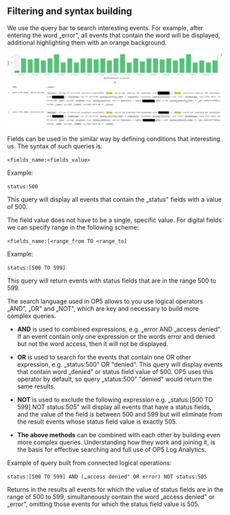 Filtering and syntax building
-----------------------------

We use the query bar to search interesting events. For example, after
entering the word „error", all events that contain the word will be
displayed, additional highlighting them with an orange background.

![](/./media/media/image15_js.png)

Fields can be used in the similar way by defining conditions that
interesting us. The syntax of such queries is:

`<fields_name:<fields_value>`

Example:

`status:500`

This query will display all events that contain the „status" fields 
with a value of 500.

The field value does not have to be a single, specific value. For
digital fields we can specify range in the following scheme:

`<fields_name:[<range_from TO <range_to]` 

Example: 

`status:[500 TO 599]`

This query will return events with status fields that are in the 
range 500 to 599.

The search language used in OP5 allows to you use logical operators
„AND", „OR" and „NOT", which are key and necessary to build more
complex queries.

-   **AND** is used to combined expressions, e.g. „error AND „access
   denied". If an event contain only one expression or the words
   error and denied but not the word access, then it will not be
   displayed.

-   **OR** is used to search for the events that contain one OR other
   expression, e.g. „status:500" OR "denied". This query will display
   events that contain word „denied" or status field value of 500. OP5
   uses this operator by default, so query „status:500" "denied" would
   return the same results.

-   **NOT** is used to exclude the following expression e.g. „status:[500
   TO 599] NOT status:505" will display all events that have a status
   fields, and the value of the field is between 500 and 599 but will
   eliminate from the result events whose status field value is exactly 505.

-   **The above methods** can be combined with each other by building even
   more complex queries. Understanding how they work and joining it, is
   the basis for effective searching and full use of OP5 Log Analytics.
   
   Example of query built from connected logical operations:
   
   `status:[500 TO 599] AND („access denied" OR error) NOT status:505`

Returns in the results all events for which the value of status fields
are in the range of 500 to 599, simultaneously contain the word
„access denied" or „error", omitting those events for which the status
field value is 505.
